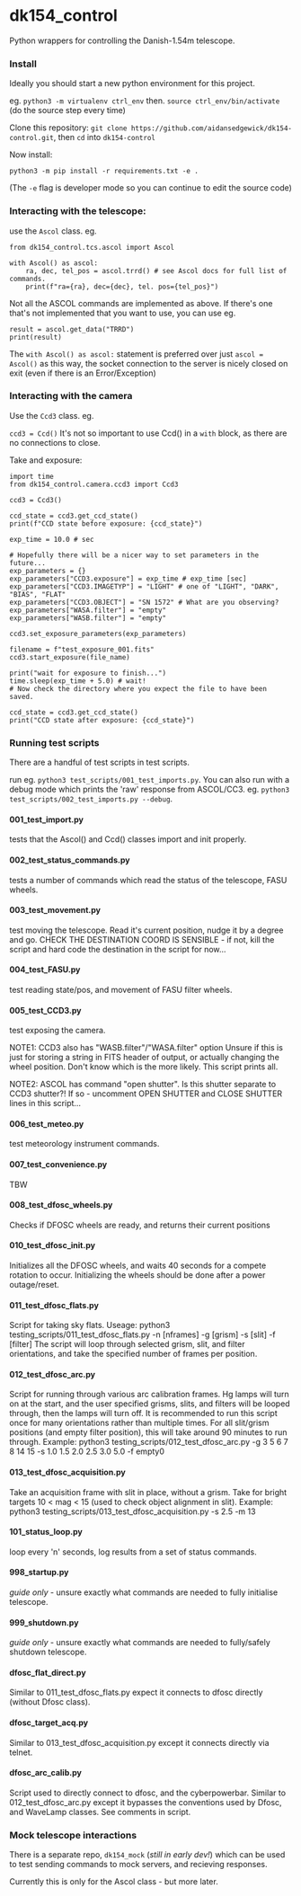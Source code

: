 # dk154_control

Python wrappers for controlling the Danish-1.54m telescope.

### Install

Ideally you should start a new python environment for this project.

eg. `python3 -m virtualenv ctrl_env`
then. `source ctrl_env/bin/activate`
(do the source step every time)

Clone this repository: `git clone https://github.com/aidansedgewick/dk154-control.git`,
then `cd` into `dk154-control`

Now install:

`python3 -m pip install -r requirements.txt -e .`

(The `-e` flag is developer mode so you can continue to edit the source code)

### Interacting with the telescope:

use the `Ascol` class. eg.

```
from dk154_control.tcs.ascol import Ascol

with Ascol() as ascol:
    ra, dec, tel_pos = ascol.trrd() # see Ascol docs for full list of commands.
    print(f"ra={ra}, dec={dec}, tel. pos={tel_pos}")
```


Not all the ASCOL commands are implemented as above. If there's one that's not
implemented that you want to use, you can use eg.
```
result = ascol.get_data("TRRD")
print(result)
```

The `with Ascol() as ascol:` statement is preferred over just `ascol = Ascol()`
as this way, the socket connection to the server is nicely closed on exit 
(even if there is an Error/Exception)


### Interacting with the camera

Use the `Ccd3` class. eg.


```ccd3 = Ccd()```
It's not so important to use Ccd() in a `with` block, as there are no connections 
to close.

Take and exposure:

```
import time
from dk154_control.camera.ccd3 import Ccd3

ccd3 = Ccd3()

ccd_state = ccd3.get_ccd_state()
print(f"CCD state before exposure: {ccd_state}")

exp_time = 10.0 # sec

# Hopefully there will be a nicer way to set parameters in the future...
exp_parameters = {}
exp_parameters["CCD3.exposure"] = exp_time # exp_time [sec]
exp_parameters["CCD3.IMAGETYP"] = "LIGHT" # one of "LIGHT", "DARK", "BIAS", "FLAT"
exp_parameters["CCD3.OBJECT"] = "SN 1572" # What are you observing?
exp_parameters["WASA.filter"] = "empty" 
exp_parameters["WASB.filter"] = "empty"

ccd3.set_exposure_parameters(exp_parameters)

filename = f"test_exposure_001.fits"
ccd3.start_exposure(file_name)

print("wait for exposure to finish...")
time.sleep(exp_time + 5.0) # wait!
# Now check the directory where you expect the file to have been saved.

ccd_state = ccd3.get_ccd_state()
print("CCD state after exposure: {ccd_state}")

```

### Running test scripts

There are a handful of test scripts in test scripts.

run eg. `python3 test_scripts/001_test_imports.py`.
You can also run with a debug mode which prints the 'raw' response from ASCOL/CC3.
eg. `python3 test_scripts/002_test_imports.py --debug`.


#### 001_test_import.py

tests that the Ascol() and Ccd() classes import and init properly.

#### 002_test_status_commands.py

tests a number of commands which read the status of the telescope, FASU wheels.

#### 003_test_movement.py

test moving the telescope. Read it's current position, nudge it by a degree and go.
CHECK THE DESTINATION COORD IS SENSIBLE - if not, kill the script and
hard code the destination in the script for now...

#### 004_test_FASU.py
    
test reading state/pos,  and movement of FASU filter wheels.

#### 005_test_CCD3.py

test exposing the camera.

NOTE1: CCD3 also has "WASB.filter"/"WASA.filter" option
Unsure if this is just for storing a string in FITS header of output, or actually
changing the wheel position. Don't know which is the more likely.
This script prints all.

NOTE2: ASCOL has command "open shutter". Is this shutter separate to CCD3 shutter?!
If so - uncomment OPEN SHUTTER and CLOSE SHUTTER lines in this script...

#### 006_test_meteo.py

test meteorology instrument commands.

#### 007_test_convenience.py

TBW

#### 008_test_dfosc_wheels.py

Checks if DFOSC wheels are ready, and returns their current positions

#### 010_test_dfosc_init.py

Initializes all the DFOSC wheels, and waits 40 seconds for a compete rotation to occur. Initializing the wheels should be done after a power outage/reset.

#### 011_test_dfosc_flats.py

Script for taking sky flats. 
Useage: python3 testing_scripts/011_test_dfosc_flats.py -n [nframes] -g [grism] -s [slit] -f [filter]
The script will loop through selected grism, slit, and filter orientations, and take the specified number of frames per position.

#### 012_test_dfosc_arc.py

Script for running through various arc calibration frames. Hg lamps will turn on at the start, and the user specified grisms, slits, and filters will be looped through, then the lamps will turn off. It is recommended to run this script once for many orientations rather than multiple times. For all slit/grism positions (and empty filter position), this will take around 90 minutes to run through. Example: python3 testing_scripts/012_test_dfosc_arc.py -g 3 5 6 7 8 14 15 -s 1.0 1.5 2.0 2.5 3.0 5.0 -f empty0

#### 013_test_dfosc_acquisition.py

Take an acquisition frame with slit in place, without a grism. Take for bright targets 10 < mag < 15 (used to check object alignment in slit). Example: python3 testing_scripts/013_test_dfosc_acquisition.py -s 2.5 -m 13

#### 101_status_loop.py

loop every 'n' seconds, log results from a set of status commands.


#### 998_startup.py
    
*guide only* - unsure exactly what commands are needed to fully initialise telescope.
    
#### 999_shutdown.py
    
*guide only* - unsure exactly what commands are needed to fully/safely shutdown telescope.

#### dfosc_flat_direct.py

Similar to 011_test_dfosc_flats.py expect it connects to dfosc directly (without Dfosc class).

#### dfosc_target_acq.py

Similar to 013_test_dfosc_acquisition.py except it connects directly via telnet. 

#### dfosc_arc_calib.py

Script used to directly connect to dfosc, and the cyberpowerbar. Similar to 012_test_dfosc_arc.py except it bypasses the conventions used by Dfosc, and WaveLamp classes. See comments in script. 

### Mock telescope interactions

There is a separate repo, `dk154_mock` (*still in early dev!*) which can be used 
to test sending commands to mock servers, and recieving responses.

Currently this is only for the Ascol class - but more later.














